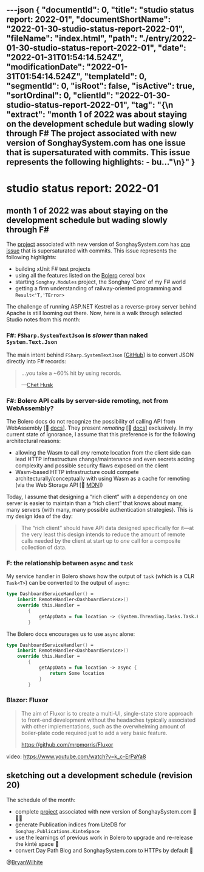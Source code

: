---json
{
  "documentId": 0,
  "title": "studio status report: 2022-01",
  "documentShortName": "2022-01-30-studio-status-report-2022-01",
  "fileName": "index.html",
  "path": "./entry/2022-01-30-studio-status-report-2022-01",
  "date": "2022-01-31T01:54:14.524Z",
  "modificationDate": "2022-01-31T01:54:14.524Z",
  "templateId": 0,
  "segmentId": 0,
  "isRoot": false,
  "isActive": true,
  "sortOrdinal": 0,
  "clientId": "2022-01-30-studio-status-report-2022-01",
  "tag": "{\n  \"extract\": \"month 1 of 2022 was about staying on the development schedule but wading slowly through F# The project associated with new version of SonghaySystem.com has one issue that is supersaturated with commits. This issue represents the following highlights: - bu…\"\n}"
}
---

# studio status report: 2022-01

## month 1 of 2022 was about staying on the development schedule but wading slowly through F\#

The [project](https://github.com/BryanWilhite/songhay-dashboard/projects/1) associated with new version of SonghaySystem.com has [one issue](https://github.com/BryanWilhite/Songhay.Dashboard/issues/76) that is supersaturated with commits. This issue represents the following highlights:

- building xUnit F# test projects
- using all the features listed on the [Bolero](https://fsbolero.io/) cereal box
- starting `Songhay.Modules` project, the Songhay ‘Core’ of my F# world
- getting a firm understanding of railway-oriented programming and `Result<'T,'TError>`

The challenge of running ASP.NET Kestrel as a reverse-proxy server behind Apache is still looming out there. Now, here is a walk through selected Studio notes from this month:

### F#: `FSharp.SystemTextJson` is *slower* than naked `System.Text.Json`

The main intent behind `FSharp.SystemTextJson` [[GitHub](https://github.com/Tarmil/FSharp.SystemTextJson)] is to convert JSON directly into F# records:

>…you take a ~60% hit by using records.
>
>—[Chet Husk](https://github.com/Tarmil/FSharp.SystemTextJson/pull/11#issuecomment-519614474)

### F#: Bolero API calls by server-side remoting, not from WebAssembly?

The Bolero docs do not recognize the possibility of calling API from WebAssembly [📖 [docs](https://docs.microsoft.com/en-us/aspnet/core/blazor/call-web-api?view=aspnetcore-6.0&pivots=webassembly)]. They present *remoting* [📖 [docs](https://fsbolero.io/docs/Remoting)] exclusively. In my current state of ignorance, I assume that this preference is for the following architectural reasons:

- allowing the Wasm to call *any* remote location from the client side can lead HTTP infrastructure change/maintenance and even secrets adding complexity and possible security flaws exposed on the client
- Wasm-based HTTP infrastructure could compete architecturally/conceptually with using Wasm as a cache for remoting (via the Web Storage API [📖 [MDN](https://developer.mozilla.org/en-US/docs/Web/API/Web_Storage_API)])

Today, I assume that designing a “rich client” with a dependency on one server is easier to maintain than a “rich client” that knows about many, many servers (with many, many possible authentication strategies). This is my design idea of the day:

> The “rich client” should have API data designed specifically for it—at the very least this design intends to reduce the amount of remote calls needed by the client at start up to *one* call for a composite collection of data.

### F: the relationship between `async` and `task`

My service handler in Bolero shows how the output of `task` (which is a CLR `Task<T>`) can be converted to the output of `async`:

```fsharp
type DashboardServiceHandler() =
    inherit RemoteHandler<DashboardService>()
    override this.Handler =
        {
            getAppData = fun location -> (System.Threading.Tasks.Task.FromResult<string option>(Some location) |> Async.AwaitTask)
        }
```

The Bolero docs encourages us to use `async` alone:

```fsharp
type DashboardServiceHandler() =
    inherit RemoteHandler<DashboardService>()
    override this.Handler =
        {
            getAppData = fun location -> async {
                return Some location
            }
        }
```

### Blazor: Fluxor

>The aim of Fluxor is to create a multi-UI, single-state store approach to front-end development without the headaches typically associated with other implementations, such as the overwhelming amount of boiler-plate code required just to add a very basic feature.
>
><https://github.com/mrpmorris/Fluxor>

video: <https://www.youtube.com/watch?v=k_c-ErPaYa8>

## sketching out a development schedule (revision 20)

The schedule of the month:

- complete [project](https://github.com/BryanWilhite/songhay-dashboard/projects/1) associated with new version of SonghaySystem.com 📜🚜🔨
- generate Publication indices from LiteDB for `Songhay.Publications.KinteSpace`
- use the learnings of previous work in Bolero to upgrade and re-release the kinté space 🚀
- convert Day Path Blog and SonghaySystem.com to HTTPs by default 🔐

@[BryanWilhite](https://twitter.com/BryanWilhite)
